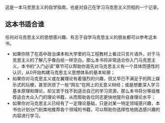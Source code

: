 这是一本马克思主义的自学指南，也是对自己在学习马克思主义历程的一个记录。
## 这本书适合谁
任何对马克思主义的思想感兴趣、有志于自学马克思主义的朋友都可以参考这本书。

- 如果你除了在高中政治课本和大学里的马工程教材上看过只言片语外，对于马克思主义的了解几乎像白纸一样空白。那么本书将非常适合你入门马克思主义，本书的“入门必读”章节可以帮助你首先对马克思主义有一个具体而感性的认识，从0开始构建马克思主义思想体系的基本轮廓；
- 如果你对马克思主义或左翼理论有着强烈的兴趣，但又早已不满足于的网上娱乐式的玩梗，甚至厌烦了一些“网左”在网上的无意义辩经；或是想要深入学习基本原理和理论，却又苦于找不到适合自己的学习资源，那么本书将分等级推荐适合大众入门的理论书籍，从而帮助各位同志更快地提升自身理论水平；
- 如果你对马克思主义已经有了一定理论基础，只是对某一特定领域感兴趣，本书也计划分门别类地推荐各个领域的书籍，可以帮助你选择性地挑选感兴趣的内容进行学习。
